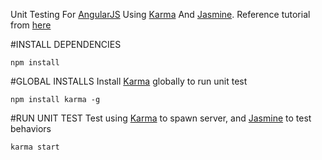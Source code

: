 Unit Testing For [AngularJS](https://github.com/angular/angular) Using [Karma](https://github.com/karma-runner/karma) And [Jasmine](https://github.com/jasmine/jasmine). Reference tutorial from [here](https://scotch.io/tutorials/testing-angularjs-with-jasmine-and-karma-part-1)

#INSTALL DEPENDENCIES
```
npm install
```

#GLOBAL INSTALLS
Install [Karma](https://github.com/karma-runner/karma) globally to run unit test
```
npm install karma -g
```

#RUN UNIT TEST
Test using [Karma](https://github.com/karma-runner/karma) to spawn server, and [Jasmine](https://github.com/jasmine/jasmine) to test behaviors
```
karma start
```
